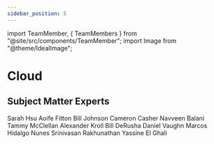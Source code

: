 ```yaml
---
sidebar_position: 5
---
```


import TeamMember, { TeamMembers } from "@site/src/components/TeamMember";
import Image from "@theme/IdealImage";

# Cloud

## Subject Matter Experts

<TeamMembers>
    <TeamMember github="greenhsu123">Sarah Hsu</TeamMember>
    <TeamMember github="aoifefitton">Aoife Fitton</TeamMember>
    <TeamMember github="dubrie">Bill Johnson</TeamMember>
    <TeamMember github="camcash17">Cameron Casher</TeamMember>
    <TeamMember github="navveenb">Navveen Balani</TeamMember>
    <TeamMember github="tmcclell">Tammy McClellan</TeamMember>
    <TeamMember github="alex-kroll">Alexander Kroll</TeamMember>
    <TeamMember github="bderusha">Bill DeRusha</TeamMember>
    <TeamMember github="danielvaughn">Daniel Vaughn</TeamMember>
    <TeamMember github="marcoshidalgonunes">Marcos Hidalgo Nunes</TeamMember>
    <TeamMember github="srini1978">Srinivasan Rakhunathan</TeamMember>
    <TeamMember github="yelghali">Yassine El Ghali</TeamMember>
</TeamMembers>
